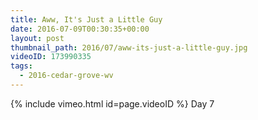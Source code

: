 ```yaml
---
title: Aww, It's Just a Little Guy
date: 2016-07-09T00:30:35+00:00
layout: post
thumbnail_path: 2016/07/aww-its-just-a-little-guy.jpg
videoID: 173990335
tags:
  - 2016-cedar-grove-wv
---
```

{% include vimeo.html id=page.videoID %}
Day 7